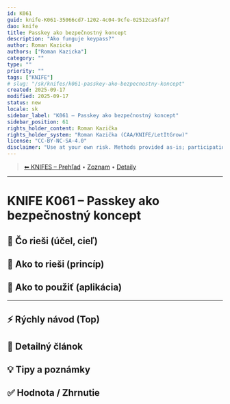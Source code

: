 ```yaml
---
id: K061
guid: knife-K061-35066cd7-1202-4c04-9cfe-02512ca5fa7f
dao: knife
title: Passkey ako bezpečnostný koncept
description: "Ako funguje keypass?"
author: Roman Kazicka
authors: ["Roman Kazicka"]
category: ""
type: ""
priority: ""
tags: ["KNIFE"]
# slug: "/sk/knifes/k061-passkey-ako-bezpecnostny-koncept"
created: 2025-09-17
modified: 2025-09-17
status: new
locale: sk
sidebar_label: "K061 – Passkey ako bezpečnostný koncept"
sidebar_position: 61
rights_holder_content: Roman Kazička
rights_holder_system: "Roman Kazička (CAA/KNIFE/LetItGrow)"
license: "CC-BY-NC-SA-4.0"
disclaimer: "Use at your own risk. Methods provided as-is; participation is voluntary and context-aware."
---
```

<!-- body:start -->

<!-- nav:knifes -->
> [⬅ KNIFES – Prehľad](../overview.md) • [Zoznam](../KNIFE_Overview_List.md) • [Detaily](../KNIFE_Overview_Details.md)
---
# KNIFE K061 – Passkey ako bezpečnostný koncept

## 🎯 Čo rieši (účel, cieľ)

## 🧩 Ako to rieši (princíp)

## 🧪 Ako to použiť (aplikácia)

---

## ⚡ Rýchly návod (Top)

## 📜 Detailný článok

## 💡 Tipy a poznámky

## ✅ Hodnota / Zhrnutie

